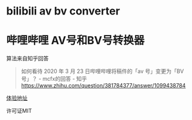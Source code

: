 # bilibili av bv converter
# 哔哩哔哩 AV号和BV号转换器

算法来自知乎回答

> 如何看待 2020 年 3 月 23 日哔哩哔哩将稿件的「av 号」变更为「BV 号」？ - mcfx的回答 - 知乎
> https://www.zhihu.com/question/381784377/answer/1099438784

[体验地址](https://ivanlulyf.github.io/bibibili-av-bv-converter/)

许可证MIT
